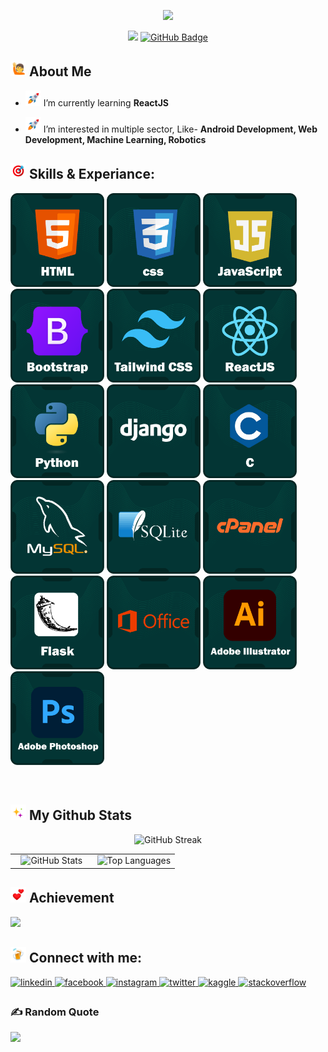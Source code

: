 
<p align="center">
<img src="https://readme-typing-svg.herokuapp.com?lines=🤩Love+Coding+and+Designing;🤩Love+Teaching+Others;💪Hard+Worker;🤔Critical+Thinker&center=true">
</p>

<p align="center">
<a href="https://github.com/mrshakil015/github-profile-views-counter"><img src="https://komarev.com/ghpvc/?username=mrshakil015"></a>
<a href="https://github.com/mrshakil015?tab=followers"><img src="https://img.shields.io/github/followers/mrshakil015?label=Followers&style=social" alt="GitHub Badge"></a>
</p>

## <img src="https://github.com/aatansen/aatansen/blob/main/img/2.gif" height="25px"/> About Me

- <img src="https://github.com/aatansen/aatansen/blob/main/img/3.gif" height="25px"/> I’m currently learning <strong>ReactJS</strong>

- <img src="https://github.com/aatansen/aatansen/blob/main/img/3.gif" height="25px"/> I’m interested in multiple sector, Like- **Android Development, Web Development, Machine Learning, Robotics**


## <img src="https://github.com/aatansen/aatansen/blob/main/img/5.gif" height="25px"/> Skills & Experiance:

<p>
    <img src="https://github.com/mrshakil015/mrshakil015/blob/main/images/html.png" width="150px"/>
    <img src="https://github.com/mrshakil015/mrshakil015/blob/main/images/css.png" width="150px"/>
    <img src="https://github.com/mrshakil015/mrshakil015/blob/main/images/javascript.png" width="150px"/>
    <img src="https://github.com/mrshakil015/mrshakil015/blob/main/images/bootstrap.png" width="150px"/>
    <img src="https://github.com/mrshakil015/mrshakil015/blob/main/images/tailwind.png" width="150px"/>
    <img src="https://github.com/mrshakil015/mrshakil015/blob/main/images/reactjs.png" width="150px"/>
    <img src="https://github.com/mrshakil015/mrshakil015/blob/main/images/python.png" width="150px"/>
    <img src="https://github.com/mrshakil015/mrshakil015/blob/main/images/django.png" width="150px"/>
    <img src="https://github.com/mrshakil015/mrshakil015/blob/main/images/c.png" width="150px"/>
    <img src="https://github.com/mrshakil015/mrshakil015/blob/main/images/mysql.png" width="150px"/>
    <img src="https://github.com/mrshakil015/mrshakil015/blob/main/images/sqlite.png" width="150px"/>
    <img src="https://github.com/mrshakil015/mrshakil015/blob/main/images/cpanel.png" width="150px"/>
    <img src="https://github.com/mrshakil015/mrshakil015/blob/main/images/flask.png" width="150px"/>
    <img src="https://github.com/mrshakil015/mrshakil015/blob/main/images/office.png" width="150px"/>
    <img src="https://github.com/mrshakil015/mrshakil015/blob/main/images/illustrator.png" width="150px"/>
    <img src="https://github.com/mrshakil015/mrshakil015/blob/main/images/photoshop.png" width="150px"/>
</p>

<br/>


## <img src="https://github.com/aatansen/aatansen/blob/main/img/6.gif" height="25px"/> My Github Stats




<div align="center">
    <img src="https://github-readme-streak-stats.herokuapp.com/?user=mrshakil015&theme=gotham&hide_border=false" alt="GitHub Streak" />
</div>

<table>
  <tr>
    <td align="center" valign="top" width="50%">
      <img src="https://github-readme-stats.vercel.app/api?username=mrshakil015&theme=gotham&hide_border=true&include_all_commits=true&count_private=false" alt="GitHub Stats" />
    </td>
    <td align="center" valign="top" width="50%">
      <img src="https://github-readme-stats.vercel.app/api/top-langs/?username=mrshakil015&theme=gotham&show_icons=true&hide_border=true&layout=compact" alt="Top Languages" />
    </td>
  </tr>
</table>



## <img src="https://github.com/aatansen/aatansen/blob/main/img/7.gif" height="25px"/> Achievement

![](https://github-profile-trophy.vercel.app/?username=mrshakil015&theme=onestar&no-frame=true&no-bg=false&margin-w=4)

## <img src="https://github.com/aatansen/aatansen/blob/main/img/8.gif" height="25px"/> Connect with me:

<div align="left">
<a href="https://www.linkedin.com/in/mrshakil015/" target="_blank">
<img src=https://img.shields.io/badge/linkedin-%231E77B5.svg?&style=for-the-badge&logo=linkedin&logoColor=white alt=linkedin style="margin-bottom: 5px;" />
</a>
<a href="https://www.facebook.com/mrshakil015" target="_blank">
<img src=https://img.shields.io/badge/facebook-%232E87FB.svg?&style=for-the-badge&logo=facebook&logoColor=white alt=facebook style="margin-bottom: 5px;" />
</a>
<a href="https://www.instagram.com/mrshakil015" target="_blank">
<img src=https://img.shields.io/badge/instagram-%23000000.svg?&style=for-the-badge&logo=instagram&logoColor=white alt=instagram style="margin-bottom: 5px;" />
</a>

<a href="https://twitter.com/mrshakil015" target="_blank">
<img src=https://img.shields.io/badge/twitter-%2300acee.svg?&style=for-the-badge&logo=twitter&logoColor=white alt=twitter style="margin-bottom: 5px;" />
</a>
<a href="https://www.kaggle.com/mdshakil171" target="_blank">
<img src=https://img.shields.io/badge/kaggle-%2344BAE8.svg?&style=for-the-badge&logo=kaggle&logoColor=white alt=kaggle style="margin-bottom: 5px;" />
</a>
    
<a href="https://stackoverflow.com/users/20929260/md-shakil" target="_blank">
<img src=https://img.shields.io/badge/stackoverflow-%23F28032.svg?&style=for-the-badge&logo=stackoverflow&logoColor=white alt=stackoverflow style="margin-bottom: 5px;" />
</a>  
</div> 

### ✍️ Random Quote
![](https://quotes-github-readme.vercel.app/api?type=horizontal&theme=radical)



